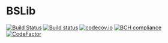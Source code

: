 # BSLib

[![Build Status](https://travis-ci.org/Serg-Norseman/BSLib.svg?branch=master)](https://travis-ci.org/Serg-Norseman/BSLib)
[![Build status](https://ci.appveyor.com/api/projects/status/h0u8iwr3kvy6o9x1?svg=true)](https://ci.appveyor.com/project/Serg-Norseman/BSLib)
[![codecov.io](https://codecov.io/github/Serg-Norseman/BSLib/coverage.svg?branch=master)](https://codecov.io/github/Serg-Norseman/BSLib?branch=master)
[![BCH compliance](https://bettercodehub.com/edge/badge/Serg-Norseman/BSLib?branch=master)](https://bettercodehub.com/)
[![CodeFactor](https://www.codefactor.io/repository/github/serg-norseman/bslib/badge)](https://www.codefactor.io/repository/github/serg-norseman/bslib)
